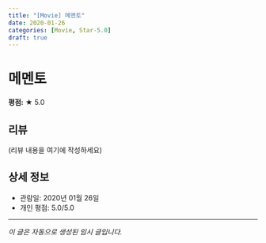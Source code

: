 ```yaml
---
title: "[Movie] 메멘토"
date: 2020-01-26
categories: [Movie, Star-5.0]
draft: true
---
```


# 메멘토

**평점:** ★ 5.0

## 리뷰

(리뷰 내용을 여기에 작성하세요)

## 상세 정보

- 관람일: 2020년 01월 26일
- 개인 평점: 5.0/5.0

---

*이 글은 자동으로 생성된 임시 글입니다.*
